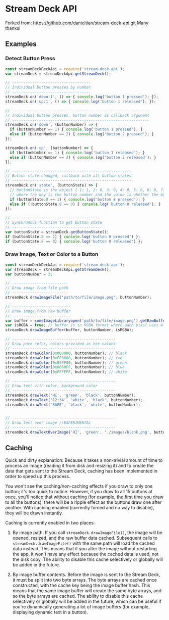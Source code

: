 # Stream Deck API

Forked from: https://github.com/danieltian/stream-deck-api.git Many thanks!

## Examples

### Detect Button Press

```js
const streamDeckDeckApi = require('stream-deck-api');
var streamDeck = streamDeckApi.getStreamDeck();

// -----------------------------------
// Individual button presses by number
// -----------------------------------
streamDeck.on('down:1', () => { console.log('button 1 pressed'); });
streamDeck.on('up:1', () => { console.log('button 1 released'); });

// -------------------------------------------------------------
// Individual button presses, button number as callback argument
// -------------------------------------------------------------
streamDeck.on('down', (buttonNumber) => {
  if (buttonNumber == 1) { console.log('button 1 pressed'); }
  else if (buttonNumber == 2) { console.log('button 2 pressed'); }
});

streamDeck.on('up', (buttonNumber) => {
  if (buttonNumber == 1) { console.log('button 1 released'); }
  else if (buttonNumber == 2) { console.log('button 2 released'); }
});

// -----------------------------------------------------
// Button state changed, callback with all button states
// -----------------------------------------------------
streamDeck.on('state', (buttonState) => {
  // buttonState is the object { 1: 1, 2: 0, 3: 0, 4: 0, 5: 0, 6: 0, 7: 0, 8: 0, 9: 0, 10: 0, ... }
  // where the key is the button number and the value is whether the button is pressed or released
  if (buttonState.8 == 1) { console.log('button 8 pressed'); }
  else if (!buttonState.8 == 0) { console.log('button 8 released'); }
});

// ----------------------------------------
// Synchronous function to get button state
// ----------------------------------------
var buttonState = streamDeck.getButtonState();
if (buttonState.8 == 1) { console.log('button 8 pressed') };
if (buttonState.8 == 0) { console.log('button 8 released') };
```

### Draw Image, Text or Color to a Button

```js
const streamDeckDeckApi = require('stream-deck-api');
var streamDeck = streamDeckApi.getStreamDeck();
var buttonNumber = 2;

// -------------------------
// Draw image from file path
// -------------------------
streamDeck.drawImageFile('path/to/file/image.png', buttonNumber);

// --------------------------
// Draw image from raw buffer
// --------------------------
var buffer = someImageLibraryopen('path/to/file/image.png').getRawBuffer();
var isRGBA = true; // buffer is in RGBA format where each pixel uses 4 bytes in the buffer
streamDeck.drawImageBuffer(buffer, buttonNumber, isRGBA);

// ----------------------------------------------
// Draw pure color, colors provided as hex values
// ----------------------------------------------
streamDeck.drawColor(0x000000, buttonNumber); // black
streamDeck.drawColor(0xFF0000, buttonNumber); // red
streamDeck.drawColor(0x00FF00, buttonNumber); // green
streamDeck.drawColor(0x0000FF, buttonNumber); // blue
streamDeck.drawColor(0xFFFFFF, buttonNumber); // white

// ----------------------------------------------
// Draw text with color, background color
// ----------------------------------------------
streamDeck.drawText('HI', 'green', 'black', buttonNumber);
streamDeck.drawText('12:34', 'white', 'black', buttonNumber);
streamDeck.drawText('SAFE', 'black', 'white', buttonNumber);


// ----------------------------------------------
// Draw text over image //EXPERIMENTAL
// ----------------------------------------------
streamDeck.drawTextOverImage('HI', 'green', './images/blank.png', buttonNumber);
```

## Caching
Quick and dirty explanation: Because it takes a non-trivial amount of time to process an image (reading it from disk and resizing it) and to create the data that gets sent to the Stream Deck, caching has been implemented in order to speed up this process.

You won't see the caching/non-caching effects if you draw to only one button; it's too quick to notice. However, if you draw to all 15 buttons at once, you'll notice that without caching (for example, the first time you draw to all the buttons), there will be a ripple effect as the buttons draw one after another. With caching enabled (currently forced and no way to disable), they will be drawn instantly.

Caching is currently enabled in two places:

1. By image path. If you call `streamDeck.drawImageFile()`, the image will be opened, resized, and the raw buffer data cached. Subsequent calls to `streamDeck.drawImageFile()` with the same path will load the cached data instead. This means that if you alter the image without restarting the app, it won't have any effect because the cached data is used, not the disk copy. The ability to disable this cache selectively or globally will be added in the future.


2. By image buffer contents. Before the image is sent to the Stream Deck, it must be split into two byte arrays. The byte arrays are cached once constructed, with the cache key being the image buffer hash. This means that the same image buffer will create the same byte arrays, and so the byte arrays are cached. The ability to disable this cache selectively or globally will be added in the future, which can be useful if you're dynamically generating a lot of image buffers (for example, displaying dynamic text in a button).
